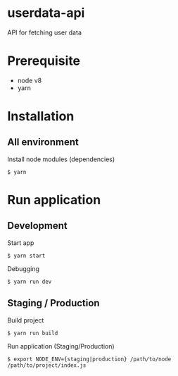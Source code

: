 # userdata-api

API for fetching user data

# Prerequisite

- node v8
- yarn

# Installation

## All environment

Install node modules (dependencies)

```
$ yarn
```

# Run application

## Development

Start app

```
$ yarn start
```

Debugging

```
$ yarn run dev
```

## Staging / Production

Build project

```
$ yarn run build
```

Run application (Staging/Production)

```
$ export NODE_ENV={staging|production} /path/to/node /path/to/project/index.js
```
